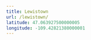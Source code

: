 ```yaml
---
title: Lewistown
url: /lewistown/
latitude: 47.063927500000005
longitude: -109.42821380000001
---
```

